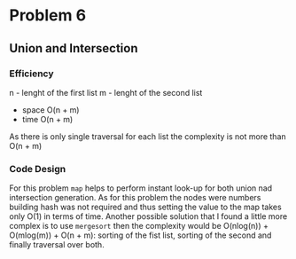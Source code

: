 # Problem 6
## Union and Intersection

### Efficiency

n - lenght of the first list
m - lenght of the second list

- space   O(n + m)
- time    O(n + m)

As there is only single traversal for each list the complexity is not more than O(n + m)

### Code Design

For this problem `map` helps to perform instant look-up for both union nad intersection generation. As for this problem the nodes were numbers building hash was not required and thus setting the value to the map takes only O(1) in terms of time. Another possible solution that I found a little more complex is to use `mergesort` then the complexity would be O(nlog(n)) + O(mlog(m)) + O(n + m): sorting of the fist list, sorting of the second and finally traversal over both.